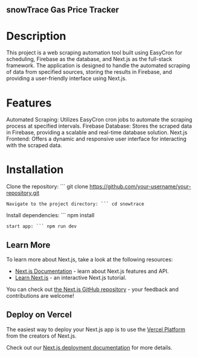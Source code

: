 ## snowTrace Gas Price Tracker

# Description

This project is a web scraping automation tool built using EasyCron for scheduling, Firebase as the database, and Next.js as the full-stack framework. The application is designed to handle the automated scraping of data from specified sources, storing the results in Firebase, and providing a user-friendly interface using Next.js.

# Features

Automated Scraping: Utilizes EasyCron cron jobs to automate the scraping process at specified intervals.
Firebase Database: Stores the scraped data in Firebase, providing a scalable and real-time database solution.
Next.js Frontend: Offers a dynamic and responsive user interface for interacting with the scraped data.

# Installation 
Clone the repository: ``` git clone https://github.com/your-username/your-repository.git 
```
Navigate to the project directory: ``` cd snowtrace
```
Install dependencies: ``` npm install 
```
start app: ``` npm run dev
```


## Learn More

To learn more about Next.js, take a look at the following resources:

- [Next.js Documentation](https://nextjs.org/docs) - learn about Next.js features and API.
- [Learn Next.js](https://nextjs.org/learn) - an interactive Next.js tutorial.

You can check out [the Next.js GitHub repository](https://github.com/vercel/next.js/) - your feedback and contributions are welcome!

## Deploy on Vercel

The easiest way to deploy your Next.js app is to use the [Vercel Platform](https://vercel.com/new?utm_medium=default-template&filter=next.js&utm_source=create-next-app&utm_campaign=create-next-app-readme) from the creators of Next.js.

Check out our [Next.js deployment documentation](https://nextjs.org/docs/deployment) for more details.
